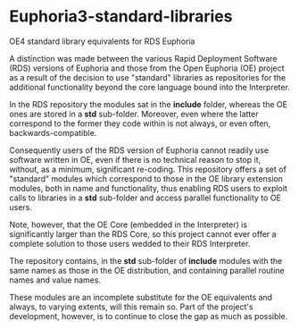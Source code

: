 # Euphoria3-standard-libraries
OE4 standard library equivalents for RDS Euphoria

A distinction was made between the various Rapid Deployment Software (RDS) versions of Euphoria and those from the Open Euphoria (OE) project as a result of the decision to use "standard" libraries as repositories for the additional functionality beyond the core language bound into the Interpreter.

In the RDS repository the modules sat in the **include** folder, whereas the OE ones are stored in a **std** sub-folder. Moreover, even where the latter correspond to the former they code within is not always, or even often, backwards-compatible.

Consequently users of the RDS version of Euphoria cannot readily use software written in OE, even if there is no technical reason to stop it, without, as a minimum, significant re-coding. This repository offers a set of "standard" modules which correspond to those in the OE library extension modules, both in name and functionality, thus enabling RDS users to exploit calls to libraries in a **std** sub-folder and access parallel functionality to OE users.

Note, however, that the OE Core (embedded in the Interpreter) is significantly larger than the RDS Core, so this project cannot ever offer a complete solution to those users wedded to their RDS Interpreter.

The repository contains, in the **std** sub-folder of **include** modules with the same names as those in the OE distribution, and containing parallel routine names and value names.

These modules are an incomplete substitute for the OE equivalents and always, to varying extents, will this remain so. Part of the project's development, however, is to continue to close the gap as much as possible.
